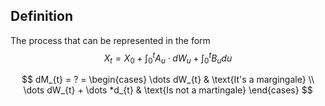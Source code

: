 ## Definition
The process that can be represented in the form 
$$
X_{t} = X_{0}+ \int _{0}^{t}A_{u} \cdot dW_{u}+ \int _{0}^{t}B_{u}du  
$$

$$
dM_{t} = ? = \begin{cases}
	\dots dW_{t}  & \text{It's a margingale} \\
\dots dW_{t} + \dots  *d_{t}  &  \text{Is not a martingale}
\end{cases}
$$
